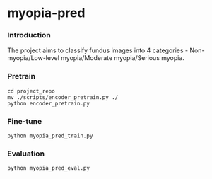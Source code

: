 # myopia-pred

### Introduction
The project aims to classify fundus images into 4 categories - Non-myopia/Low-level myopia/Moderate myopia/Serious myopia.

### Pretrain
```
cd project_repo
mv ./scripts/encoder_pretrain.py ./
python encoder_pretrain.py
```

### Fine-tune
```
python myopia_pred_train.py
```

### Evaluation
```
python myopia_pred_eval.py
```